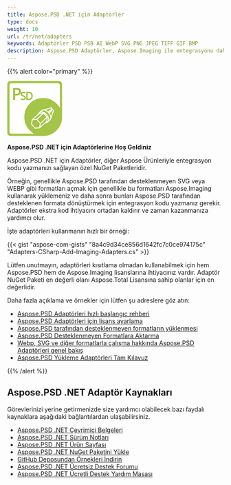 ```yaml
---
title: Aspose.PSD .NET için Adaptörler
type: docs
weight: 10
url: /tr/net/adapters
keywords: Adaptörler PSD PSB AI WebP SVG PNG JPEG TIFF GIF BMP
description: Aspose.PSD Adaptörler, Aspose.Imaging ile entegrasyonu daha kolay ve hızlı hale getirmek için kullanılır. PSD PSB AI WebP SVG PNG JPEG TIFF GIF BMP gibi Photoshop benzeri stilde düzenleme için kullanılabilen ek formatları C# ile entegre etme imkanı sunar. Adobe Photoshop veya Illustrator gerektirmez, sadece NuGet Paketini Referans olarak eklemeniz yeterlidir. Görüntü Kütüphaneleriyle sorunsuz entegrasyon sağlar.
---
```


{{% alert color="primary" %}} 

**![Aspose.PSD .NET Ürün Logosu](aspose_psd-for-net-adapter.png)**

**Aspose.PSD .NET için Adaptörlerine Hoş Geldiniz**

Aspose.PSD .NET için Adaptörler, diğer Aspose Ürünleriyle entegrasyon kodu yazmanızı sağlayan özel NuGet Paketleridir.

Örneğin, genellikle Aspose.PSD tarafından desteklenmeyen SVG veya WEBP gibi formatları açmak için genellikle bu formatları Aspose.Imaging kullanarak yüklemeniz ve daha sonra bunları Aspose.PSD tarafından desteklenen formata dönüştürmek için entegrasyon kodu yazmanız gerekir. Adaptörler ekstra kod ihtiyacını ortadan kaldırır ve zaman kazanmanıza yardımcı olur.

İşte adaptörleri kullanmanın hızlı bir örneği:

{{< gist "aspose-com-gists" "8a4c9d34ce856d1642fc7c0ce974175c" "Adapters-CSharp-Add-Imaging-Adapters.cs" >}}

Lütfen unutmayın, adaptörleri kısıtlama olmadan kullanabilmek için hem Aspose.PSD hem de Aspose.Imaging lisanslarına ihtiyacınız vardır. Adaptör NuGet Paketi en değerli olanı Aspose.Total Lisansına sahip olanlar için en değerlidir.

Daha fazla açıklama ve örnekler için lütfen şu adreslere göz atın:
- [Aspose.PSD Adaptörleri hızlı başlangıç rehberi](/tr/psd/net/adapters/quick-start)
- [Aspose.PSD Adaptörleri için lisans ayarlama](/tr/psd/net/adapters/license)
- [Aspose.PSD tarafından desteklenmeyen formatların yüklenmesi](/tr/psd/net/adapters/load-unsupported-formats)
- [Aspose.PSD Desteklenmeyen Formatlara Aktarma](/tr/psd/net/adapters/export-to-unsupported-formats)
- [Webp, SVG ve diğer formatlarla çalışma hakkında Aspose.PSD Adaptörleri genel bakış](/tr/psd/net/adapters/working-with-webp-svg-formats-overview)
- [Aspose.PSD Yükleme Adaptörleri Tam Kılavuz](/tr/psd/net/adapters/full-manual)

{{% /alert %}} 

## **Aspose.PSD .NET Adaptör Kaynakları**

Görevlerinizi yerine getirmenizde size yardımcı olabilecek bazı faydalı kaynaklara aşağıdaki bağlantılardan ulaşabilirsiniz.

- [Aspose.PSD .NET Çevrimiçi Belgeleri](/tr/psd/net/adapters)
- [Aspose.PSD .NET Sürüm Notları](/tr/psd/net/adapters/release-notes/)
- [Aspose.PSD .NET Ürün Sayfası](https://products.aspose.com/psd/net)
- [Aspose.PSD .NET NuGet Paketini Yükle](https://www.nuget.org/packages/Aspose.PSD.Adapters.Imaging/)
- [GitHub Deposundan Örnekleri İndirin](https://github.com/aspose-psd/Aspose.PSD-for-.NET)
- [Aspose.PSD .NET Ücretsiz Destek Forumu](https://forum.aspose.com/c/psd)
- [Aspose.PSD .NET Ücretli Destek Yardım Masası](https://helpdesk.aspose.com/) 

